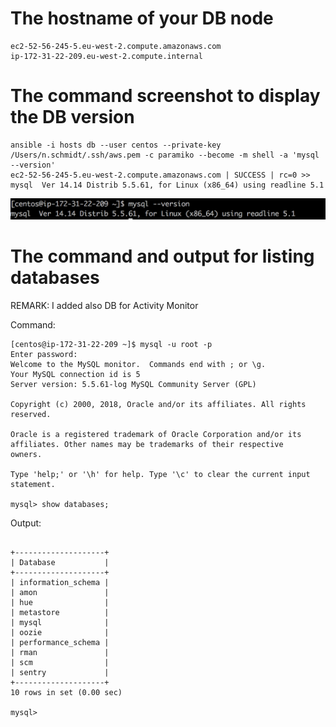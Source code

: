 # The hostname of your DB node
```
ec2-52-56-245-5.eu-west-2.compute.amazonaws.com
ip-172-31-22-209.eu-west-2.compute.internal
```

# The command screenshot to display the DB version
```
ansible -i hosts db --user centos --private-key /Users/n.schmidt/.ssh/aws.pem -c paramiko --become -m shell -a 'mysql --version'
ec2-52-56-245-5.eu-west-2.compute.amazonaws.com | SUCCESS | rc=0 >>
mysql  Ver 14.14 Distrib 5.5.61, for Linux (x86_64) using readline 5.1
```
<img src="mysql.png">

# The command and output for listing databases

REMARK: I added also DB for Activity Monitor

Command:
```
[centos@ip-172-31-22-209 ~]$ mysql -u root -p
Enter password:
Welcome to the MySQL monitor.  Commands end with ; or \g.
Your MySQL connection id is 5
Server version: 5.5.61-log MySQL Community Server (GPL)

Copyright (c) 2000, 2018, Oracle and/or its affiliates. All rights reserved.

Oracle is a registered trademark of Oracle Corporation and/or its
affiliates. Other names may be trademarks of their respective
owners.

Type 'help;' or '\h' for help. Type '\c' to clear the current input statement.

mysql> show databases;
```

Output:
```

+--------------------+
| Database           |
+--------------------+
| information_schema |
| amon               |
| hue                |
| metastore          |
| mysql              |
| oozie              |
| performance_schema |
| rman               |
| scm                |
| sentry             |
+--------------------+
10 rows in set (0.00 sec)

mysql>
```
